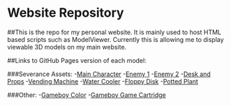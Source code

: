 # Website Repository
##This is the repo for my personal website. It is mainly used to host HTML based scripts such as ModelViewer. Currently this is allowing me to display viewable 3D models on my main website.

##Links to GitHub Pages version of each model:

###Severance Assets:
-[Main Character](https://jordanbrist.github.io/Website/MainCharacter)
-[Enemy 1](https://jordanbrist.github.io/Website/Enemy1)
-[Enemy 2](https://jordanbrist.github.io/Website/Enemy2)
-[Desk and Props](https://jordanbrist.github.io/Website/OfficeDesk)
-[Vending Machine](https://jordanbrist.github.io/Website/VendingMachine)
-[Water Cooler](https://jordanbrist.github.io/Website/WaterCooler)
-[Floppy Disk](https://jordanbrist.github.io/Website/Floppy)
-[Potted Plant](https://jordanbrist.github.io/Website/Plant)

###Other:
-[Gameboy Color](https://jordanbrist.github.io/Website/Gameboy)
-[Gameboy Game Cartridge](https://jordanbrist.github.io/Website/GameboyCart)
